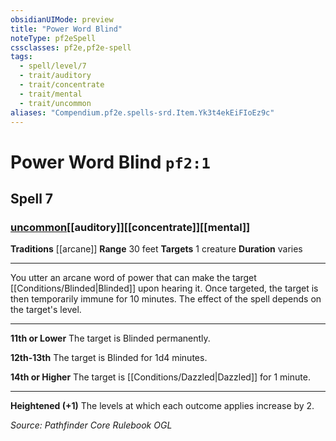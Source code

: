 ```yaml
---
obsidianUIMode: preview
title: "Power Word Blind"
noteType: pf2eSpell
cssclasses: pf2e,pf2e-spell
tags:
  - spell/level/7
  - trait/auditory
  - trait/concentrate
  - trait/mental
  - trait/uncommon
aliases: "Compendium.pf2e.spells-srd.Item.Yk3t4ekEiFIoEz9c" 
---
```

# Power Word Blind  `pf2:1`  
## Spell 7
### [uncommon](uncommon "Uncommon Rarity Trait")[[auditory]][[concentrate]][[mental]]
**Traditions** [[arcane]]
**Range** 30 feet
**Targets** 1 creature
**Duration** varies
* * * 
You utter an arcane word of power that can make the target [[Conditions/Blinded|Blinded]] upon hearing it. Once targeted, the target is then temporarily immune for 10 minutes. The effect of the spell depends on the target's level.

* * *

**11th or Lower** The target is Blinded permanently.

**12th-13th** The target is Blinded for 1d4 minutes.

**14th or Higher** The target is [[Conditions/Dazzled|Dazzled]] for 1 minute.

* * *

**Heightened (+1)** The levels at which each outcome applies increase by 2.

*Source: Pathfinder Core Rulebook*
*OGL*